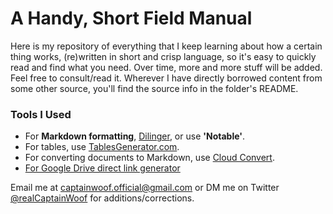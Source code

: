 # A Handy, Short Field Manual

Here is my repository of everything that I keep learning about how a certain thing works, (re)written in short and crisp language, so it's easy to quickly read and find what you need. Over time, more and more stuff will be added. Feel free to consult/read it. Wherever I have directly borrowed content from some other source, you'll find the source info in the folder's README.

### Tools I Used

 - For **Markdown formatting**, [Dilinger](https://dillinger.io/), or use **'Notable'**.
 - For tables, use [TablesGenerator.com](https://www.tablesgenerator.com/markdown_tables).
 - For converting documents to Markdown, use [Cloud Convert](https://cloudconvert.com/).
 - [For Google Drive direct link generator](https://sites.google.com/site/gdocs2direct/home)

Email me at captainwoof.official@gmail.com or DM me on Twitter [@realCaptainWoof](http://www.twitter.com/@realCaptainWoof) for additions/corrections.
